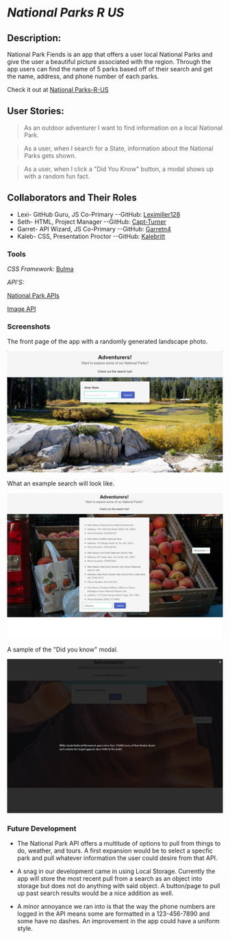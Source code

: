 # ***National Parks R US***

## Description:

National Park Fiends is an app that offers a user local National Parks and give the user a beautiful picture associated with the region. Through the app users can find the name of 5 parks based off of their search and get the name, address, and phone number of each parks.

Check it out at [National Parks-R-US](https://leximiller128.github.io/project-1-Hikers-R-US/)

## User Stories:

> As an outdoor adventurer I want to find information on a local National Park.

> As a user, when I search for a State, information about the National Parks gets shown.

> As a user, when I click a "Did You Know" button, a modal shows up with a random fun fact. 


## Collaborators and Their Roles

* Lexi- GitHub Guru, JS Co-Primary --GitHub: [Leximiller128](https://github.com/Leximiller128)
* Seth- HTML, Project Manager --GitHub: [Capt-Turner](https://github.com/Capt-Turner)
* Garret- API Wizard, JS Co-Primary --GitHub: [Garretn4](https://github.com/Garretn4)
* Kaleb- CSS, Presentation Proctor --GitHub: [Kalebritt](https://github.com/kalebritt)

### Tools

*CSS Framework:*
[Bulma](https://bulma.io/)

*API'S:*

[National Park APIs](https://www.nps.gov/subjects/developer/api-documentation.htm)

[Image API](https://unsplash.com/developers)

### Screenshots

The front page of the app with a randomly generated landscape photo.

![Homepage](/assets/images/Example%20Homepage.png)

What an example search will look like.

![Example](/assets/images/Example%20Search.png)

A sample of the "Did you know" modal.

![FunFact](/assets/images/Modal%20Example.png)

### Future Development

* The National Park API offers a multitude of options to pull from things to do, weather, and tours. A first expansion would be to select a specfic park and pull whatever information the user could desire from that API.

* A snag in our development came in using Local Storage. Currently the app will store the most recent pull from a search as an object into storage but does not do anything with said object. A button/page to pull up past search results would be a nice addition as well.

* A minor annoyance we ran into is that the way the phone numbers are logged in the API means some are formatted in a 123-456-7890 and some have no dashes. An improvement in the app could have a uniform style.